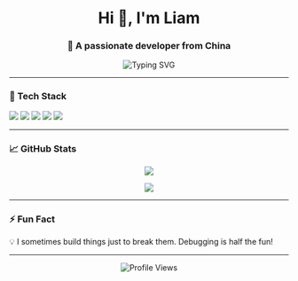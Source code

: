 <h1 align="center">Hi 👋, I'm Liam</h1>
<h3 align="center">🚀 A passionate developer from China</h3>

<p align="center">
  <img src="https://readme-typing-svg.demolab.com?font=Fira+Code&duration=2000&pause=1000&center=true&width=435&lines=Code.+Create.+Repeat.;Open+Source+Enthusiast;Always+Learning+New+Tech" alt="Typing SVG" />
</p>

---

### 🔧 Tech Stack

<p align="left">
  <img src="https://img.shields.io/badge/-Python-3776AB?logo=python&logoColor=white&style=for-the-badge" />
  <img src="https://img.shields.io/badge/-JavaScript-F7DF1E?logo=javascript&logoColor=black&style=for-the-badge" />
  <img src="https://img.shields.io/badge/-React-61DAFB?logo=react&logoColor=black&style=for-the-badge" />
  <img src="https://img.shields.io/badge/-Node.js-339933?logo=node.js&logoColor=white&style=for-the-badge" />
  <img src="https://img.shields.io/badge/-TailwindCSS-38B2AC?logo=tailwind-css&logoColor=white&style=for-the-badge" />
</p>

---

### 📈 GitHub Stats

<p align="center">
  <img src="https://github-readme-stats.vercel.app/api?username=m18646461005&show_icons=true&theme=radical" />
</p>

<p align="center">
  <img src="https://github-readme-streak-stats.herokuapp.com/?user=m18646461005&theme=radical" />
</p>

---

### ⚡ Fun Fact

💡 I sometimes build things just to break them. Debugging is half the fun!

---

<p align="center">
  <img src="https://komarev.com/ghpvc/?username=m18646461005&style=flat-square&color=blue" alt="Profile Views" />
</p>
